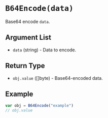 # `B64Encode(data)`

Base64 encode `data`.

## Argument List

 * `data` (string) - Data to encode.

## Return Type

 * `obj.value` ([]byte) - Base64-encoded data.

## Example

```js
var obj = B64Encode("example")
// obj.value
```


